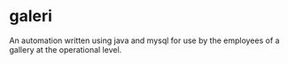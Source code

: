 # galeri
An automation written using java and mysql for use by the employees of a gallery at the operational level.
